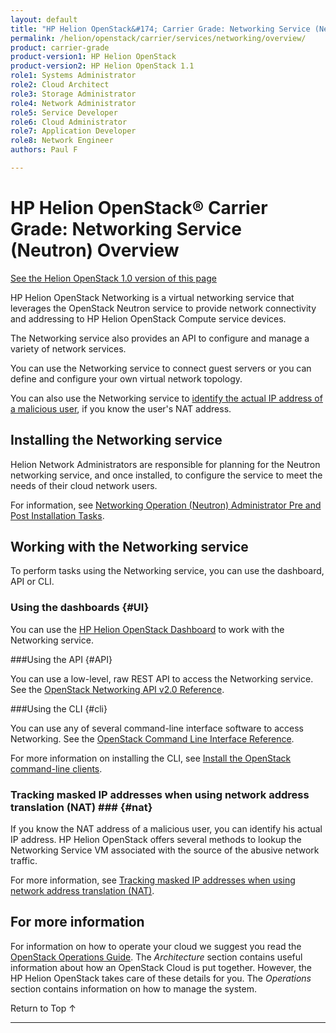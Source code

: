 ```yaml
---
layout: default
title: "HP Helion OpenStack&#174; Carrier Grade: Networking Service (Neutron) Overview"
permalink: /helion/openstack/carrier/services/networking/overview/
product: carrier-grade
product-version1: HP Helion OpenStack
product-version2: HP Helion OpenStack 1.1
role1: Systems Administrator 
role2: Cloud Architect 
role3: Storage Administrator 
role4: Network Administrator 
role5: Service Developer 
role6: Cloud Administrator 
role7: Application Developer 
role8: Network Engineer 
authors: Paul F

---
```

<!--UNDER REVIEW-->

<script>

function PageRefresh {
onLoad="window.refresh"
}

PageRefresh();

</script>

<!--
<p style="font-size: small;"> <a href="/helion/openstack/carrier/services/imaging/overview/">&#9664; PREV</a> | <a href="/helion/openstack/carrier/services/overview/">&#9650; UP</a> | <a href="/helion/openstack/carrier/services/object/overview/"> NEXT &#9654</a> </p>
-->

# HP Helion OpenStack&#174; Carrier Grade: Networking Service (Neutron) Overview #
[See the Helion OpenStack 1.0 version of this page](/helion/openstack/services/networking/overview/)

<!-- modeled after HP Cloud Networking Getting Started (network.getting.started.md) -->

HP Helion OpenStack Networking is a virtual networking service that leverages the OpenStack Neutron service to provide network connectivity and addressing to HP Helion OpenStack Compute service devices.

The Networking service also provides an API to configure and manage a variety of network services.

You can use the Networking service to connect guest servers or you can define and configure your own virtual network topology.

You can also use the Networking service to [identify the actual IP address of a malicious user](#nat), if you know the user's NAT address.

## Installing the Networking service ##

Helion Network Administrators are responsible for planning for the Neutron networking service, and once installed, to configure the service to meet the needs of their cloud network users. 

For information, see [Networking Operation (Neutron) Administrator Pre and Post Installation Tasks](/helion/openstack/carrier/services/neutron/installation/intro/).


## Working with the Networking service

To perform tasks using the Networking service, you can use the dashboard, API or CLI.

### Using the dashboards {#UI}

You can use the [HP Helion OpenStack Dashboard](/helion/openstack/carrier/dashboard/how-works/) to work with the Networking service.

###Using the API {#API}
 
You can use a low-level, raw REST API to access the Networking service. See the [OpenStack Networking API v2.0 Reference](http://developer.openstack.org/api-ref-networking-v2.html).

###Using the CLI {#cli}

You can use any of several command-line interface software to access Networking. See the [OpenStack Command Line Interface Reference](http://docs.openstack.org/cli-reference/content/neutronclient_commands.html).

For more information on installing the CLI, see [Install the OpenStack command-line clients](http://docs.openstack.org/user-guide/content/install_clients.html).

<!--

## How To's with the HP Helion OpenStack Networking service ## {#howto}

The following lists of tasks can be performed by a user or administrator through the [HP Helion OpenStack Dashboard](/helion/openstack/carrier/dashboard/how-works/), the OpenStack [CLI](http://docs.openstack.org/cli-reference/content/neutronclient_commands.html) or OpenStack [API](http://developer.openstack.org/api-ref-networking-v2.html).

The administrator can work with all projects in a domain. A user can only work with projects associated with that user.-->

### Tracking masked IP addresses when using network address translation (NAT) ### {#nat}

If you know the NAT address of a malicious user, you can identify his actual IP address. HP Helion OpenStack offers several methods to lookup the Networking Service VM associated with the source of the abusive network traffic.

For more information, see [Tracking masked IP addresses when using network address translation (NAT)](/helion/openstack/carrier/maskedIP).

<!--### Working with networks ###

You can perform the following tasks:

- **Adding, modifying and removing a network** - Create, delete, and modify your network.
- **Adding, modifying and removing a port on your network** - Create, delete, and modify ports on your network.
- **Adding and removing a subnet to a network** - Create, delete, and modify subnets associated with your network, as needed.
- **Creating an external network** - Create an external network for your environment. Only an administrator can create an external network.

### Working with routers ###

You can perform the following tasks:

- **Adding and removing a network to a router** - Attach or detach a network to your router.
- **Adding, modifying or removing a router** - Add, modify or remove a router from your network.
- **Adding, modifying or removing an interface** - Add, modify or remove an interface from your router.
- **Adding and removing an external network to a router** - Attach or detach a router from an external network. -->

## For more information ##

For information on how to operate your cloud we suggest you read the [OpenStack Operations Guide](http://docs.openstack.org/ops/). The *Architecture* section contains useful information about how an OpenStack Cloud is put together. However, the HP Helion OpenStack takes care of these details for you. The *Operations* section contains information on how to manage the system.

<!-- In GA aether only?
### Adding and removing a network to a DHCP agent ###

Use the Networking service to add or remove a network from a DHCP agent.

### Adding and removing a router to an L3 agent ###

Use the Networking service to add or remove a network from an L3 agent.
-->

 <a href="#top" style="padding:14px 0px 14px 0px; text-decoration: none;"> Return to Top &#8593; </a>

----
